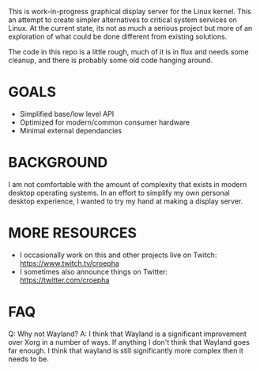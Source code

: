 This is work-in-progress graphical display server for the Linux kernel.  This
an attempt to create simpler alternatives to critical system services on
Linux.  At the current state, its not as much a serious project but more of
an exploration of what could be done different from existing solutions.

The code in this repo is a little rough, much of it is in flux and needs some
cleanup, and there is probably some old code hanging around.

# GOALS #

- Simplified base/low level API
- Optimized for modern/common consumer hardware
- Minimal external dependancies


# BACKGROUND #

I am not comfortable with the amount of complexity that exists in modern
desktop operating systems.  In an effort to simplify my own personal desktop
experience, I wanted to try my hand at making a display server.


# MORE RESOURCES #

- I occasionally work on this and other projects live on Twitch: https://www.twitch.tv/croepha
- I sometimes also announce things on Twitter: https://twitter.com/croepha


# FAQ #

Q: Why not Wayland?
A: I think that Wayland is a significant improvement over Xorg in a number of
ways.  If anything I don't think that Wayland goes far enough.  I think that 
wayland is still significantly more complex then it needs to be.



